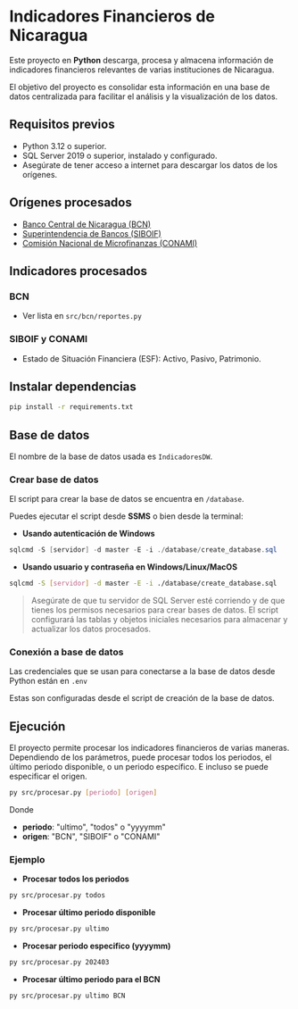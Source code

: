 # Indicadores Financieros de Nicaragua

Este proyecto en **Python** descarga, procesa y almacena información de indicadores financieros relevantes de varias instituciones de Nicaragua.

El objetivo del proyecto es consolidar esta información en una base de datos centralizada para facilitar el análisis y la visualización de los datos.

## Requisitos previos

- Python 3.12 o superior.
- SQL Server 2019 o superior, instalado y configurado.
- Asegúrate de tener acceso a internet para descargar los datos de los orígenes.

## Orígenes procesados
- [Banco Central de Nicaragua (BCN)](https://bcn.gob.ni/publicaciones/sector-externo)
- [Superintendencia de Bancos (SIBOIF)](https://www.siboif.gob.ni/consultas/webservices-informes)
- [Comisión Nacional de Microfinanzas (CONAMI)](http://www.conami.gob.ni/index.php/est-reportes?reportName=/RptEstadisticas/RptEstadoSituacion&tituloreport=Estado%20de%20Situaci%C3%B3n%20Financiera&cat=Reportes%20Contables)

## Indicadores procesados

### BCN
- Ver lista en `src/bcn/reportes.py`

### SIBOIF y CONAMI
- Estado de Situación Financiera (ESF): Activo, Pasivo, Patrimonio.

## Instalar dependencias
```bash
pip install -r requirements.txt
```

## Base de datos

El nombre de la base de datos usada es `IndicadoresDW`.

### Crear base de datos

El script para crear la base de datos se encuentra en `/database`.

Puedes ejecutar el script desde **SSMS** o bien desde la terminal:

- **Usando autenticación de Windows**
```powershell
sqlcmd -S [servidor] -d master -E -i ./database/create_database.sql
```

- **Usando usuario y contraseña en Windows/Linux/MacOS**
```bash
sqlcmd -S [servidor] -d master -E -i ./database/create_database.sql
```

> Asegúrate de que tu servidor de SQL Server esté corriendo y de que tienes los permisos necesarios para crear bases de datos. El script configurará las tablas y objetos iniciales necesarios para almacenar y actualizar los datos procesados.

### Conexión a base de datos

Las credenciales que se usan para conectarse a la base de datos desde Python están en `.env`

Estas son configuradas desde el script de creación de la base de datos.

## Ejecución

El proyecto permite procesar los indicadores financieros de varias maneras. Dependiendo de los parámetros, puede procesar todos los periodos, el último periodo disponible, o un periodo específico. E incluso se puede especificar el origen.

```bash
py src/procesar.py [periodo] [origen]
```

Donde

- **periodo**: "ultimo", "todos" o "yyyymm"
- **origen**: "BCN", "SIBOIF" o "CONAMI"


### Ejemplo

- **Procesar todos los periodos**

```bash
py src/procesar.py todos
```

- **Procesar último periodo disponible**
```bash
py src/procesar.py ultimo
```

- **Procesar periodo especifico (yyyymm)**
```bash
py src/procesar.py 202403
```

- **Procesar último periodo para el BCN**
```bash
py src/procesar.py ultimo BCN
```